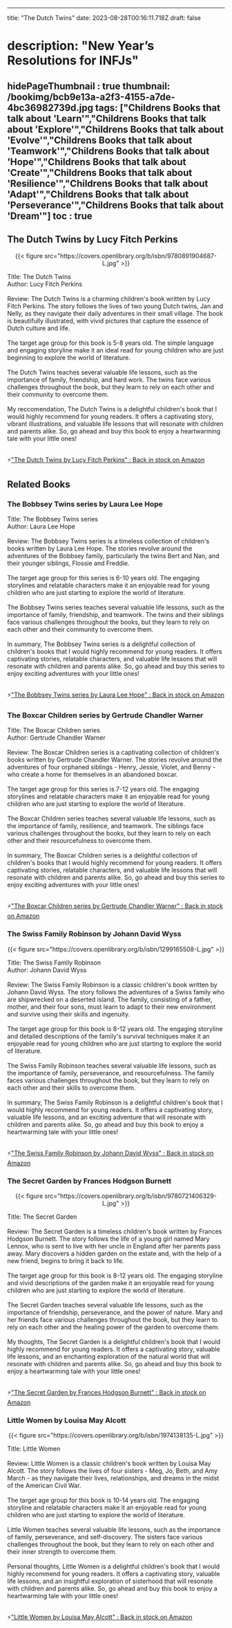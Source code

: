 
---
title: "The Dutch Twins"
date: 2023-08-28T00:16:11.718Z
draft: false
# description: "New Year’s Resolutions for INFJs"
hidePageThumbnail : true
thumbnail: /bookimg/bcb9e13a-a2f3-4155-a7de-4bc36982739d.jpg
tags: ["Childrens Books that talk about 'Learn'","Childrens Books that talk about 'Explore'","Childrens Books that talk about 'Evolve'","Childrens Books that talk about 'Teamwork'","Childrens Books that talk about 'Hope'","Childrens Books that talk about 'Create'","Childrens Books that talk about 'Resilience'","Childrens Books that talk about 'Adapt'","Childrens Books that talk about 'Perseverance'","Childrens Books that talk about 'Dream'"]
toc : true
---
## The Dutch Twins by Lucy Fitch Perkins

<center>
{{< figure src="https://covers.openlibrary.org/b/isbn/9780891904687-L.jpg" >}}
</center>

Title: The Dutch Twins</br>
Author: Lucy Fitch Perkins</br></br>
Review: The Dutch Twins is a charming children's book written by Lucy Fitch Perkins. The story follows the lives of two young Dutch twins, Jan and Nelly, as they navigate their daily adventures in their small village. The book is beautifully illustrated, with vivid pictures that capture the essence of Dutch culture and life.</br></br>
The target age group for this book is 5-8 years old. The simple language and engaging storyline make it an ideal read for young children who are just beginning to explore the world of literature.</br></br>
The Dutch Twins teaches several valuable life lessons, such as the importance of family, friendship, and hard work. The twins face various challenges throughout the book, but they learn to rely on each other and their community to overcome them.</br></br>
My reccomendation, The Dutch Twins is a delightful children's book that I would highly recommend for young readers. It offers a captivating story, vibrant illustrations, and valuable life lessons that will resonate with children and parents alike. So, go ahead and buy this book to enjoy a heartwarming tale with your little ones!</br></br>

<p>⚡<a id="aflink" href="https://www.amazon.com/gp/search?ie=UTF8&tag=klayu00-20&linkCode=ur2&linkId=6639bed89a8ad8dd2705e40644eb43d3&camp=1789&creative=9325&index=books&keywords=The Dutch Twins by Lucy Fitch Perkins" class="one" target="_blank" title='"The Dutch Twins by Lucy Fitch Perkins" : Back in stock on Amazon'>"The Dutch Twins by Lucy Fitch Perkins" : Back in stock on Amazon</a></p>

## Related Books
### The Bobbsey Twins series by Laura Lee Hope
Title: The Bobbsey Twins series</br>
Author: Laura Lee Hope</br></br>
Review: The Bobbsey Twins series is a timeless collection of children's books written by Laura Lee Hope. The stories revolve around the adventures of the Bobbsey family, particularly the twins Bert and Nan, and their younger siblings, Flossie and Freddie.</br></br>
The target age group for this series is 6-10 years old. The engaging storylines and relatable characters make it an enjoyable read for young children who are just starting to explore the world of literature.</br></br>
The Bobbsey Twins series teaches several valuable life lessons, such as the importance of family, friendship, and teamwork. The twins and their siblings face various challenges throughout the books, but they learn to rely on each other and their community to overcome them.</br></br>
In summary, The Bobbsey Twins series is a delightful collection of children's books that I would highly recommend for young readers. It offers captivating stories, relatable characters, and valuable life lessons that will resonate with children and parents alike. So, go ahead and buy this series to enjoy exciting adventures with your little ones!</br></br>

<p>⚡<a id="aflink" href="https://www.amazon.com/gp/search?ie=UTF8&tag=klayu00-20&linkCode=ur2&linkId=6639bed89a8ad8dd2705e40644eb43d3&camp=1789&creative=9325&index=books&keywords=The Bobbsey Twins series by Laura Lee Hope" class="one" target="_blank" title='"The Bobbsey Twins series by Laura Lee Hope" : Back in stock on Amazon'>"The Bobbsey Twins series by Laura Lee Hope" : Back in stock on Amazon</a></p>

### The Boxcar Children series by Gertrude Chandler Warner
Title: The Boxcar Children series</br>
Author: Gertrude Chandler Warner</br></br>
Review: The Boxcar Children series is a captivating collection of children's books written by Gertrude Chandler Warner. The stories revolve around the adventures of four orphaned siblings - Henry, Jessie, Violet, and Benny - who create a home for themselves in an abandoned boxcar.</br></br>
The target age group for this series is 7-12 years old. The engaging storylines and relatable characters make it an enjoyable read for young children who are just starting to explore the world of literature.</br></br>
The Boxcar Children series teaches several valuable life lessons, such as the importance of family, resilience, and teamwork. The siblings face various challenges throughout the books, but they learn to rely on each other and their resourcefulness to overcome them.</br></br>
In summary, The Boxcar Children series is a delightful collection of children's books that I would highly recommend for young readers. It offers captivating stories, relatable characters, and valuable life lessons that will resonate with children and parents alike. So, go ahead and buy this series to enjoy exciting adventures with your little ones!</br></br>

<p>⚡<a id="aflink" href="https://www.amazon.com/gp/search?ie=UTF8&tag=klayu00-20&linkCode=ur2&linkId=6639bed89a8ad8dd2705e40644eb43d3&camp=1789&creative=9325&index=books&keywords=The Boxcar Children series by Gertrude Chandler Warner" class="one" target="_blank" title='"The Boxcar Children series by Gertrude Chandler Warner" : Back in stock on Amazon'>"The Boxcar Children series by Gertrude Chandler Warner" : Back in stock on Amazon</a></p>

### The Swiss Family Robinson by Johann David Wyss
<center>
{{< figure src="https://covers.openlibrary.org/b/isbn/1299165508-L.jpg" >}}
</center>

Title: The Swiss Family Robinson</br>
Author: Johann David Wyss</br></br>
Review: The Swiss Family Robinson is a classic children's book written by Johann David Wyss. The story follows the adventures of a Swiss family who are shipwrecked on a deserted island. The family, consisting of a father, mother, and their four sons, must learn to adapt to their new environment and survive using their skills and ingenuity.</br></br>
The target age group for this book is 8-12 years old. The engaging storyline and detailed descriptions of the family's survival techniques make it an enjoyable read for young children who are just starting to explore the world of literature.</br></br>
The Swiss Family Robinson teaches several valuable life lessons, such as the importance of family, perseverance, and resourcefulness. The family faces various challenges throughout the book, but they learn to rely on each other and their skills to overcome them.</br></br>
In summary, The Swiss Family Robinson is a delightful children's book that I would highly recommend for young readers. It offers a captivating story, valuable life lessons, and an exciting adventure that will resonate with children and parents alike. So, go ahead and buy this book to enjoy a heartwarming tale with your little ones!</br></br>

<p>⚡<a id="aflink" href="https://www.amazon.com/gp/search?ie=UTF8&tag=klayu00-20&linkCode=ur2&linkId=6639bed89a8ad8dd2705e40644eb43d3&camp=1789&creative=9325&index=books&keywords=The Swiss Family Robinson by Johann David Wyss" class="one" target="_blank" title='"The Swiss Family Robinson by Johann David Wyss" : Back in stock on Amazon'>"The Swiss Family Robinson by Johann David Wyss" : Back in stock on Amazon</a></p>

### The Secret Garden by Frances Hodgson Burnett
<center>
{{< figure src="https://covers.openlibrary.org/b/isbn/9780721406329-L.jpg" >}}
</center>

Title: The Secret Garden</br></br>
Review: The Secret Garden is a timeless children's book written by Frances Hodgson Burnett. The story follows the life of a young girl named Mary Lennox, who is sent to live with her uncle in England after her parents pass away. Mary discovers a hidden garden on the estate and, with the help of a new friend, begins to bring it back to life.</br></br>
The target age group for this book is 8-12 years old. The engaging storyline and vivid descriptions of the garden make it an enjoyable read for young children who are just starting to explore the world of literature.</br></br>
The Secret Garden teaches several valuable life lessons, such as the importance of friendship, perseverance, and the power of nature. Mary and her friends face various challenges throughout the book, but they learn to rely on each other and the healing power of the garden to overcome them.</br></br>
My thoughts, The Secret Garden is a delightful children's book that I would highly recommend for young readers. It offers a captivating story, valuable life lessons, and an enchanting exploration of the natural world that will resonate with children and parents alike. So, go ahead and buy this book to enjoy a heartwarming tale with your little ones!</br></br>

<p>⚡<a id="aflink" href="https://www.amazon.com/gp/search?ie=UTF8&tag=klayu00-20&linkCode=ur2&linkId=6639bed89a8ad8dd2705e40644eb43d3&camp=1789&creative=9325&index=books&keywords=The Secret Garden by Frances Hodgson Burnett" class="one" target="_blank" title='"The Secret Garden by Frances Hodgson Burnett" : Back in stock on Amazon'>"The Secret Garden by Frances Hodgson Burnett" : Back in stock on Amazon</a></p>

### Little Women by Louisa May Alcott
<center>
{{< figure src="https://covers.openlibrary.org/b/isbn/1974138135-L.jpg" >}}
</center>

Title: Little Women</br></br>
Review: Little Women is a classic children's book written by Louisa May Alcott. The story follows the lives of four sisters - Meg, Jo, Beth, and Amy March - as they navigate their lives, relationships, and dreams in the midst of the American Civil War.</br></br>
The target age group for this book is 10-14 years old. The engaging storyline and relatable characters make it an enjoyable read for young children who are just starting to explore the world of literature.</br></br>
Little Women teaches several valuable life lessons, such as the importance of family, perseverance, and self-discovery. The sisters face various challenges throughout the book, but they learn to rely on each other and their inner strength to overcome them.</br></br>
Personal thoughts, Little Women is a delightful children's book that I would highly recommend for young readers. It offers a captivating story, valuable life lessons, and an insightful exploration of sisterhood that will resonate with children and parents alike. So, go ahead and buy this book to enjoy a heartwarming tale with your little ones!</br></br>

<p>⚡<a id="aflink" href="https://www.amazon.com/gp/search?ie=UTF8&tag=klayu00-20&linkCode=ur2&linkId=6639bed89a8ad8dd2705e40644eb43d3&camp=1789&creative=9325&index=books&keywords=Little Women by Louisa May Alcott" class="one" target="_blank" title='"Little Women by Louisa May Alcott" : Back in stock on Amazon'>"Little Women by Louisa May Alcott" : Back in stock on Amazon</a></p>
